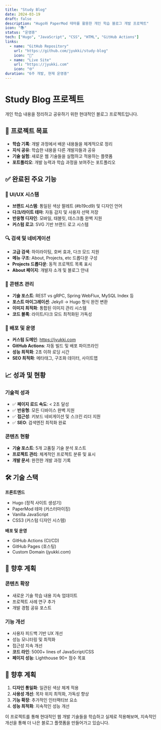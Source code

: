 ```yaml
---
title: "Study Blog"
date: 2024-03-19
draft: false
description: "Hugo와 PaperMod 테마를 활용한 개인 학습 블로그 개발 프로젝트"
icon: "📚"
status: "운영중"
tech: ["Hugo", "JavaScript", "CSS", "HTML", "GitHub Actions"]
links:
  - name: "GitHub Repository"
    url: "https://github.com/jyukki/study-blog"
    icon: "🔗"
  - name: "Live Site"
    url: "https://jyukki.com"
    icon: "🌐"
duration: "6주 개발, 현재 운영중"
---
```


# Study Blog 프로젝트

개인 학습 내용을 정리하고 공유하기 위한 현대적인 블로그 프로젝트입니다.

## 🎯 프로젝트 목표

- **학습 기록**: 개발 과정에서 배운 내용들을 체계적으로 정리
- **지식 공유**: 학습한 내용을 다른 개발자들과 공유
- **기술 실험**: 새로운 웹 기술들을 실험하고 적용하는 플랫폼
- **포트폴리오**: 개발 능력과 학습 과정을 보여주는 포트폴리오

## ✅ 완료된 주요 기능

### 🎨 UI/UX 시스템
- **브랜드 시스템**: 통일된 색상 팔레트 (#b19cd9) 및 디자인 언어
- **다크/라이트 테마**: 자동 감지 및 사용자 선택 저장
- **반응형 디자인**: 모바일, 태블릿, 데스크톱 완벽 지원
- **커스텀 로고**: SVG 기반 브랜드 로고 시스템

### 🔍 검색 및 네비게이션
- **고급 검색**: 하이라이팅, 호버 효과, 다크 모드 지원
- **메뉴 구조**: About, Projects, etc 드롭다운 구성
- **Projects 드롭다운**: 동적 프로젝트 목록 표시
- **About 페이지**: 개발자 소개 및 블로그 안내

### 📝 콘텐츠 관리
- **기술 포스트**: REST vs gRPC, Spring WebFlux, MySQL Index 등
- **포스트 마이그레이션**: Jekyll → Hugo 형식 완전 변환
- **이미지 최적화**: 통합된 이미지 관리 시스템
- **코드 블록**: 라이트/다크 모드 최적화된 가독성

### 🚀 배포 및 운영
- **커스텀 도메인**: https://jyukki.com
- **GitHub Actions**: 자동 빌드 및 배포 파이프라인
- **성능 최적화**: 2초 이하 로딩 시간
- **SEO 최적화**: 메타태그, 구조화 데이터, 사이트맵

## 📈 성과 및 현황

### 기술적 성과
- ✅ **페이지 로드 속도**: < 2초 달성
- ✅ **반응형**: 모든 디바이스 완벽 지원
- ✅ **접근성**: 키보드 네비게이션 및 스크린 리더 지원
- ✅ **SEO**: 검색엔진 최적화 완료

### 콘텐츠 현황
- **기술 포스트**: 5개 고품질 기술 분석 포스트
- **프로젝트 관리**: 체계적인 프로젝트 분류 및 표시
- **개발 문서**: 완전한 개발 과정 기록

## 🛠️ 기술 스택

**프론트엔드**
- Hugo (정적 사이트 생성기)
- PaperMod 테마 (커스터마이징)
- Vanilla JavaScript
- CSS3 (커스텀 디자인 시스템)

**배포 및 운영**
- GitHub Actions (CI/CD)
- GitHub Pages (호스팅)
- Custom Domain (jyukki.com)

## 🎯 향후 계획

### 콘텐츠 확장
- 새로운 기술 학습 내용 지속 업데이트
- 프로젝트 사례 연구 추가
- 개발 경험 공유 포스트

### 기능 개선
- 사용자 피드백 기반 UX 개선
- 성능 모니터링 및 최적화
- 접근성 지속 개선
- **코드 라인**: 5000+ lines of JavaScript/CSS
- **페이지 성능**: Lighthouse 90+ 점수 목표

## 🔄 향후 계획

1. **디자인 통일화**: 일관된 색상 체계 적용
2. **사용성 개선**: 목차 위치 최적화, 가독성 향상
3. **기능 확장**: 추가적인 인터랙티브 요소
4. **성능 최적화**: 지속적인 성능 개선

이 프로젝트를 통해 현대적인 웹 개발 기술들을 학습하고 실제로 적용해보며, 
지속적인 개선을 통해 더 나은 블로그 플랫폼을 만들어가고 있습니다.